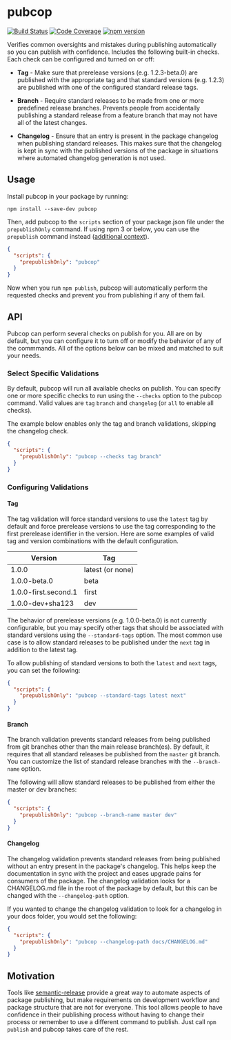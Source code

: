 # pubcop

[![Build Status](https://dev.azure.com/princjef/github-ci/_apis/build/status/princjef.pubcop?branchName=master)](https://dev.azure.com/princjef/github-ci/_build/latest?definitionId=5&branchName=master)
[![Code Coverage](https://img.shields.io/azure-devops/coverage/princjef/github-ci/5.svg)](https://dev.azure.com/princjef/github-ci/_build/latest?definitionId=5&branchName=master&view=codecoverage-tab)
[![npm version](https://img.shields.io/npm/v/pubcop.svg)](https://npmjs.org/package/pubcop)

Verifies common oversights and mistakes during publishing automatically so you
can publish with confidence. Includes the following built-in checks. Each check
can be configured and turned on or off:

- **Tag** - Make sure that prerelease versions (e.g. 1.2.3-beta.0) are published
  with the appropriate tag and that standard versions (e.g. 1.2.3) are published
  with one of the configured standard release tags.

- **Branch** - Require standard releases to be made from one or more predefined
  release branches. Prevents people from accidentally publishing a standard
  release from a feature branch that may not have all of the latest changes.

- **Changelog** - Ensure that an entry is present in the package changelog when
  publishing standard releases. This makes sure that the changelog is kept in
  sync with the published versions of the package in situations where automated
  changelog generation is not used.

## Usage

Install pubcop in your package by running:

```
npm install --save-dev pubcop
```

Then, add pubcop to the `scripts` section of your package.json file under the
`prepublishOnly` command. If using npm 3 or below, you can use the `prepublish`
command instead ([additional context][prepublish-prepare]).

```json
{
  "scripts": {
    "prepublishOnly": "pubcop"
  }
}
```

Now when you run `npm publish`, pubcop will automatically perform the requested
checks and prevent you from publishing if any of them fail.

## API

Pubcop can perform several checks on publish for you. All are on by default, but
you can configure it to turn off or modify the behavior of any of the commmands.
All of the options below can be mixed and matched to suit your needs.

### Select Specific Validations

By default, pubcop will run all available checks on publish. You can specify one
or more specific checks to run using the `--checks` option to the pubcop
command. Valid values are `tag` `branch` and `changelog` (or `all` to enable all
checks).

The example below enables only the tag and branch validations, skipping the
changelog check.

```json
{
  "scripts": {
    "prepublishOnly": "pubcop --checks tag branch"
  }
}
```

### Configuring Validations

#### Tag

The tag validation will force standard versions to use the `latest` tag by
default and force prerelease versions to use the tag corresponding to the first
prerelease identifier in the version. Here are some examples of valid tag and
version combinations with the default configuration.

| Version              | Tag              |
| -------------------- | ---------------- |
| 1.0.0                | latest (or none) |
| 1.0.0-beta.0         | beta             |
| 1.0.0-first.second.1 | first            |
| 1.0.0-dev+sha123     | dev              |

The behavior of prerelease versions (e.g. 1.0.0-beta.0) is not currently
configurable, but you may specify other tags that should be associated with
standard versions using the `--standard-tags` option. The most common use case
is to allow standard releases to be published under the `next` tag in addition
to the latest tag.

To allow publishing of standard versions to both the `latest` and `next` tags,
you can set the following:

```json
{
  "scripts": {
    "prepublishOnly": "pubcop --standard-tags latest next"
  }
}
```

#### Branch

The branch validation prevents standard releases from being published from git
branches other than the main release branch(es). By default, it requires that
all standard releases be published from the `master` git branch. You can
customize the list of standard release branches with the `--branch-name` option.

The following will allow standard releases to be published from either the
master or dev branches:

```json
{
  "scripts": {
    "prepublishOnly": "pubcop --branch-name master dev"
  }
}
```

#### Changelog

The changelog validation prevents standard releases from being published without
an entry present in the package's changelog. This helps keep the documentation
in sync with the project and eases upgrade pains for consumers of the package.
The changelog validation looks for a CHANGELOG.md file in the root of the
package by default, but this can be changed with the `--changelog-path` option.

If you wanted to change the changelog validation to look for a changelog in your
docs folder, you would set the following:

```json
{
  "scripts": {
    "prepublishOnly": "pubcop --changelog-path docs/CHANGELOG.md"
  }
}
```

## Motivation

Tools like [semantic-release][] provide a great way to automate aspects of
package publishing, but make requirements on development workflow and package
structure that are not for everyone. This tool allows people to have confidence
in their publishing process without having to change their process or remember
to use a different command to publish. Just call `npm publish` and pubcop takes
care of the rest.

[semantic-release]: https://github.com/semantic-release/semantic-release
[prepublish-prepare]: https://docs.npmjs.com/misc/scripts#prepublish-and-prepare

